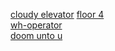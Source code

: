 [cloudy elevator](cloudy-elevator.mp3) 
[floor 4](floor-4.mp3)  
[wh-operator](wh-operator.mp3)  
[doom unto u](doom-unto-u.mp3)  
